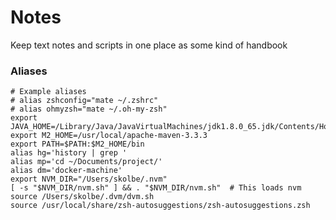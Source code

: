 # Notes
Keep text notes and scripts in one place as some kind of handbook

### Aliases
```
# Example aliases
# alias zshconfig="mate ~/.zshrc"
# alias ohmyzsh="mate ~/.oh-my-zsh"
export JAVA_HOME=/Library/Java/JavaVirtualMachines/jdk1.8.0_65.jdk/Contents/Home/
export M2_HOME=/usr/local/apache-maven-3.3.3
export PATH=$PATH:$M2_HOME/bin
alias hg='history | grep '
alias mp='cd ~/Documents/project/'
alias dm='docker-machine'
export NVM_DIR="/Users/skolbe/.nvm"
[ -s "$NVM_DIR/nvm.sh" ] && . "$NVM_DIR/nvm.sh"  # This loads nvm
source /Users/skolbe/.dvm/dvm.sh
source /usr/local/share/zsh-autosuggestions/zsh-autosuggestions.zsh
```
